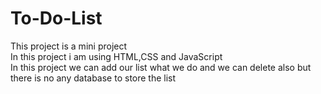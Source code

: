# To-Do-List

This project is a mini project<br>
In this project i am using HTML,CSS and JavaScript<br>
In this project we can add our list what we do and we can delete also but there is no any database to store the list<br>
